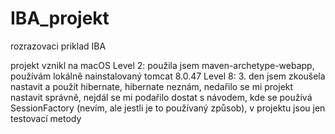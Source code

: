 # IBA_projekt
rozrazovaci priklad IBA

projekt vznikl na macOS
Level 2: použila jsem maven-archetype-webapp, používám lokálně nainstalovaný tomcat 8.0.47
Level 8: 3. den jsem zkoušela nastavit a použít hibernate, hibernate neznám, nedařilo se mi projekt nastavit správně,
nejdál se mi podařilo dostat s návodem, kde se používá SessionFactory (nevím, ale jestli je to používaný způsob), v projektu jsou jen testovací metody
